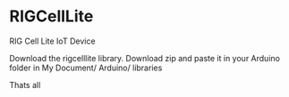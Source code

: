 # RIGCellLite
RIG Cell Lite IoT Device

Download the rigcelllite library. Download zip and paste it in your Arduino folder in My Document/ Arduino/ libraries

Thats all


